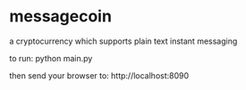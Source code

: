 messagecoin
============

a cryptocurrency which supports plain text instant messaging

to run:
python main.py

then send your browser to: http://localhost:8090